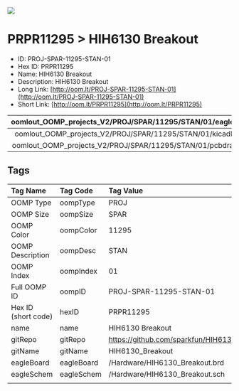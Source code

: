 


  
![][im]
# PRPR11295 > HIH6130 Breakout

- ID: PROJ-SPAR-11295-STAN-01
- Hex ID: PRPR11295
- Name: HIH6130 Breakout
- Description: HIH6130 Breakout
- Long Link: [http://oom.lt/PROJ-SPAR-11295-STAN-01](http://oom.lt/PROJ-SPAR-11295-STAN-01)
- Short Link: [http://oom.lt/PRPR11295](http://oom.lt/PRPR11295)
  

|oomlout_OOMP_projects_V2/PROJ/SPAR/11295/STAN/01/eagleImage.png|oomlout_OOMP_projects_V2/PROJ/SPAR/11295/STAN/01/eagleSchemImage.png|oomlout_OOMP_projects_V2/PROJ/SPAR/11295/STAN/01/kicadPcb3dFront.png|oomlout_OOMP_projects_V2/PROJ/SPAR/11295/STAN/01/kicadPcb3dBack.png|
| :---: | :---: | :---: | :---: |
|oomlout_OOMP_projects_V2/PROJ/SPAR/11295/STAN/01/kicadPcb3d.png|oomlout_OOMP_projects_V2/PROJ/SPAR/11295/STAN/01/bomBack.png|oomlout_OOMP_projects_V2/PROJ/SPAR/11295/STAN/01/bomFront.png|oomlout_OOMP_projects_V2/PROJ/SPAR/11295/STAN/01/pcbdraw.svg|
|oomlout_OOMP_projects_V2/PROJ/SPAR/11295/STAN/01/pcbdrawBack.svg||||

## Tags
  

|Tag Name|Tag Code|Tag Value|
| :--- | :--- | :--- |
|OOMP Type|oompType|PROJ|
|OOMP Size|oompSize|SPAR|
|OOMP Color|oompColor|11295|
|OOMP Description|oompDesc|STAN|
|OOMP Index|oompIndex|01|
|Full OOMP ID|oompID|PROJ-SPAR-11295-STAN-01|
|Hex ID (short code)|hexID|PRPR11295|
|name|name|HIH6130 Breakout|
|gitRepo|gitRepo|https://github.com/sparkfun/HIH6130_Breakout|
|gitName|gitName|HIH6130_Breakout|
|eagleBoard|eagleBoard|/Hardware/HIH6130_Breakout.brd|
|eagleSchem|eagleSchem|/Hardware/HIH6130_Breakout.sch|
||||



[im]: PROJ/SPAR/11295/STAN/01/kicadPcb3d_450.png
